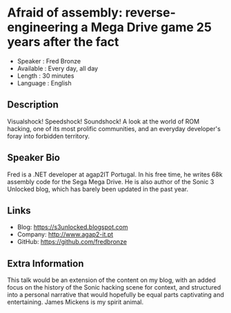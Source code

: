 
Afraid of assembly: reverse-engineering a Mega Drive game 25 years after the fact
=========================

* Speaker   : Fred Bronze
* Available : Every day, all day
* Length    : 30 minutes
* Language  : English

Description
-----------

Visualshock! Speedshock! Soundshock! A look at the world of ROM hacking, one of its most prolific communities, and an everyday developer's foray into forbidden territory.

Speaker Bio
-----------

Fred is a .NET developer at agap2IT Portugal. In his free time, he writes 68k assembly code for the Sega Mega Drive. He is also author of the Sonic 3 Unlocked blog, which has barely been updated in the past year.

Links
-----

* Blog: https://s3unlocked.blogspot.com
* Company: http://www.agap2-it.pt
* GitHub: https://github.com/fredbronze

Extra Information
-----------------

This talk would be an extension of the content on my blog, with an added focus on the history of the Sonic hacking scene for context, and structured into a personal narrative that would hopefully be equal parts captivating and entertaining. James Mickens is my spirit animal.
